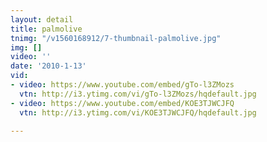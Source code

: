 ```yaml
---
layout: detail
title: palmolive
tnimg: "/v1560168912/7-thumbnail-palmolive.jpg"
img: []
video: ''
date: '2010-1-13'
vid:
- video: https://www.youtube.com/embed/gTo-l3ZMozs
  vtn: http://i3.ytimg.com/vi/gTo-l3ZMozs/hqdefault.jpg
- video: https://www.youtube.com/embed/KOE3TJWCJFQ
  vtn: http://i3.ytimg.com/vi/KOE3TJWCJFQ/hqdefault.jpg

---
```

